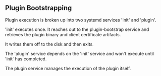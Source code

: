 ## Plugin Bootstrapping

Plugin execution is broken up into two systemd services 'init' and 'plugin'.

'init' executes once. It reaches out to the plugin-bootstrap service and
retrieves the plugin binary and client certificate artifacts.

It writes them off to the disk and then exits.

The 'plugin' service depends on the 'init' service and won't execute until
'init' has completed.

The plugin service manages the execution of the plugin itself.
